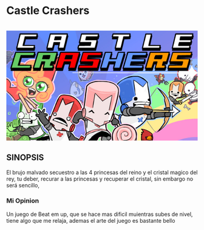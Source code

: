 # Castle Crashers
\
![FNAF](../img/CC.jpg)


## SINOPSIS
El brujo malvado secuestro a las 4 princesas del reino y el cristal magico del rey, tu deber, recurar a las princesas y recuperar el cristal, sin embargo no será sencillo, 
### Mi Opinion
Un juego de Beat em up, que se hace mas dificil muientras subes de nivel, tiene algo que me relaja, ademas el arte del juego es bastante bello
